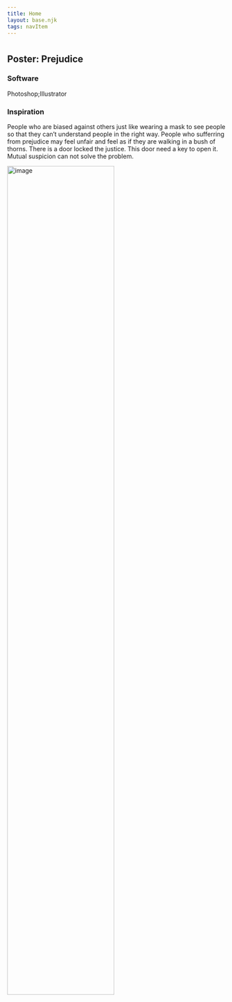 ```yaml
---
title: Home
layout: base.njk
tags: navItem
---
```

# 
  <div class="detailpage">
 <div class="description"> 
     <h2 class="dptitle">Poster: Prejudice</h2> 
  <h3 class="projectdetail">Software</h3>
<p class="dpword">Photoshop;Illustrator</p>
  <h3 class="projectdetail">Inspiration</h3>
   <p class="dpword">People who are biased against others just like wearing a mask to see people so that they can’t understand people in the right way. People who sufferring from prejudice may feel unfair and feel as if they are walking in a bush of thorns. There is a door locked the justice. This door need a key to open it. Mutual suspicion can not solve the problem. </p>
 </div>  
   <div class="dpimages-width"> 
   <img src="/images/prejudice.jpg"  class="dp" alt="image" style="width:70%"></div>
    </div>
